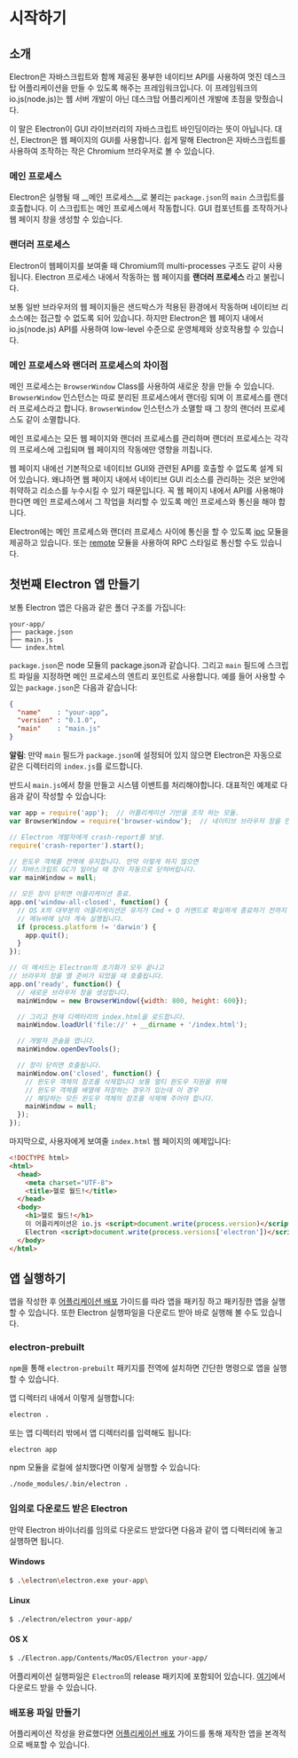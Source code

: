 ﻿# 시작하기

## 소개

Electron은 자바스크립트와 함께 제공된 풍부한 네이티브 API를 사용하여 멋진 데스크탑 어플리케이션을 만들 수 있도록 해주는 프레임워크입니다.
이 프레임워크의 io.js(node.js)는 웹 서버 개발이 아닌 데스크탑 어플리케이션 개발에 초점을 맞췄습니다.

이 말은 Electron이 GUI 라이브러리의 자바스크립트 바인딩이라는 뜻이 아닙니다.
대신, Electron은 웹 페이지의 GUI를 사용합니다. 쉽게 말해 Electron은 자바스크립트를 사용하여 조작하는 작은 Chromium 브라우저로 볼 수 있습니다.

### 메인 프로세스

Electron은 실행될 때 __메인 프로세스__로 불리는 `package.json`의 `main` 스크립트를 호출합니다.
이 스크립트는 메인 프로세스에서 작동합니다. GUI 컴포넌트를 조작하거나 웹 페이지 창을 생성할 수 있습니다.

### 랜더러 프로세스

Electron이 웹페이지를 보여줄 때 Chromium의 multi-processes 구조도 같이 사용됩니다.
Electron 프로세스 내에서 작동하는 웹 페이지를 __랜더러 프로세스__ 라고 불립니다.

보통 일반 브라우저의 웹 페이지들은 샌드박스가 적용된 환경에서 작동하며 네이티브 리소스에는 접근할 수 없도록 되어 있습니다.
하지만 Electron은 웹 페이지 내에서 io.js(node.js) API를 사용하여 low-level 수준으로 운영체제와 상호작용할 수 있습니다.

### 메인 프로세스와 랜더러 프로세스의 차이점

메인 프로세스는 `BrowserWindow` Class를 사용하여 새로운 창을 만들 수 있습니다.
`BrowserWindow` 인스턴스는 따로 분리된 프로세스에서 랜더링 되며 이 프로세스를 랜더러 프로세스라고 합니다.
`BrowserWindow` 인스턴스가 소멸할 때 그 창의 랜더러 프로세스도 같이 소멸합니다.

메인 프로세스는 모든 웹 페이지와 랜더러 프로세스를 관리하며 랜더러 프로세스는 각각의 프로세스에 고립되며 웹 페이지의 작동에만 영향을 끼칩니다.

웹 페이지 내에선 기본적으로 네이티브 GUI와 관련된 API를 호출할 수 없도록 설계 되어 있습니다.
왜냐하면 웹 페이지 내에서 네이티브 GUI 리소스를 관리하는 것은 보안에 취약하고 리소스를 누수시킬 수 있기 때문입니다.
꼭 웹 페이지 내에서 API를 사용해야 한다면 메인 프로세스에서 그 작업을 처리할 수 있도록 메인 프로세스와 통신을 해야 합니다.

Electron에는 메인 프로세스와 랜더러 프로세스 사이에 통신을 할 수 있도록 [ipc](../api/ipc-renderer.md) 모듈을 제공하고 있습니다.
또는 [remote](../api/remote.md) 모듈을 사용하여 RPC 스타일로 통신할 수도 있습니다.

## 첫번째 Electron 앱 만들기

보통 Electron 앱은 다음과 같은 폴더 구조를 가집니다:

```text
your-app/
├── package.json
├── main.js
└── index.html
```

`package.json`은 node 모듈의 package.json과 같습니다.
그리고 `main` 필드에 스크립트 파일을 지정하면 메인 프로세스의 엔트리 포인트로 사용합니다.
예를 들어 사용할 수 있는 `package.json`은 다음과 같습니다:

```json
{
  "name"    : "your-app",
  "version" : "0.1.0",
  "main"    : "main.js"
}
```

__알림__: 만약 `main` 필드가 `package.json`에 설정되어 있지 않으면 Electron은 자동으로 같은 디렉터리의 `index.js`를 로드합니다.

반드시 `main.js`에서 창을 만들고 시스템 이밴트를 처리해야합니다. 대표적인 예제로 다음과 같이 작성할 수 있습니다:

```javascript
var app = require('app');  // 어플리케이션 기반을 조작 하는 모듈.
var BrowserWindow = require('browser-window');  // 네이티브 브라우저 창을 만드는 모듈.

// Electron 개발자에게 crash-report를 보냄.
require('crash-reporter').start();

// 윈도우 객체를 전역에 유지합니다. 만약 이렇게 하지 않으면
// 자바스크립트 GC가 일어날 때 창이 자동으로 닫혀버립니다.
var mainWindow = null;

// 모든 창이 닫히면 어플리케이션 종료.
app.on('window-all-closed', function() {
  // OS X의 대부분의 어플리케이션은 유저가 Cmd + Q 커맨드로 확실하게 종료하기 전까지
  // 메뉴바에 남아 계속 실행됩니다.
  if (process.platform != 'darwin') {
    app.quit();
  }
});

// 이 메서드는 Electron의 초기화가 모두 끝나고
// 브라우저 창을 열 준비가 되었을 때 호출됩니다.
app.on('ready', function() {
  // 새로운 브라우저 창을 생성합니다.
  mainWindow = new BrowserWindow({width: 800, height: 600});

  // 그리고 현재 디렉터리의 index.html을 로드합니다.
  mainWindow.loadUrl('file://' + __dirname + '/index.html');

  // 개발자 콘솔을 엽니다.
  mainWindow.openDevTools();

  // 창이 닫히면 호출됩니다.
  mainWindow.on('closed', function() {
    // 윈도우 객체의 참조를 삭제합니다 보통 멀티 윈도우 지원을 위해
    // 윈도우 객체를 배열에 저장하는 경우가 있는데 이 경우
    // 해당하는 모든 윈도우 객체의 참조를 삭제해 주어야 합니다.
    mainWindow = null;
  });
});
```

마지막으로, 사용자에게 보여줄 `index.html` 웹 페이지의 예제입니다:

```html
<!DOCTYPE html>
<html>
  <head>
    <meta charset="UTF-8">
    <title>헬로 월드!</title>
  </head>
  <body>
    <h1>헬로 월드!</h1>
    이 어플리케이션은 io.js <script>document.write(process.version)</script> 과
    Electron <script>document.write(process.versions['electron'])</script>을 사용합니다.
  </body>
</html>
```

## 앱 실행하기

앱을 작성한 후 [어플리케이션 배포](application-distribution.md) 가이드를 따라 앱을 패키징 하고 패키징한 앱을 실행할 수 있습니다.
또한 Electron 실행파일을 다운로드 받아 바로 실행해 볼 수도 있습니다.

### electron-prebuilt

`npm`을 통해 `electron-prebuilt` 패키지를 전역에 설치하면 간단한 명령으로 앱을 실행할 수 있습니다.

앱 디렉터리 내에서 이렇게 실행합니다:

```bash
electron .
```

또는 앱 디렉터리 밖에서 앱 디렉터리를 입력해도 됩니다:

```bash
electron app
```

npm 모듈을 로컬에 설치했다면 이렇게 실행할 수 있습니다:

```bash
./node_modules/.bin/electron .
```

### 임의로 다운로드 받은 Electron

만약 Electron 바이너리를 임의로 다운로드 받았다면 다음과 같이 앱 디렉터리에 놓고 실행하면 됩니다.

#### Windows

```bash
$ .\electron\electron.exe your-app\
```

#### Linux

```bash
$ ./electron/electron your-app/
```

#### OS X

```bash
$ ./Electron.app/Contents/MacOS/Electron your-app/
```

어플리케이션 실행파일은 `Electron`의 release 패키지에 포함되어 있습니다.
[여기](https://github.com/atom/electron/releases)에서 다운로드 받을 수 있습니다.

### 배포용 파일 만들기

어플리케이션 작성을 완료했다면 [어플리케이션 배포](application-distribution.md) 가이드를 통해 제작한 앱을 본격적으로 배포할 수 있습니다.